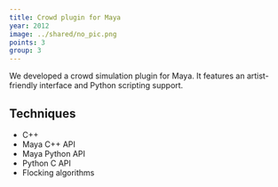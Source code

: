 ```yaml
---
title: Crowd plugin for Maya
year: 2012
image: ../shared/no_pic.png
points: 3
group: 3
---
```


We developed a crowd simulation plugin for Maya. It
features an artist-friendly interface and Python scripting support.

## Techniques ##
- C++
- Maya C++ API
- Maya Python API
- Python C API
- Flocking algorithms
